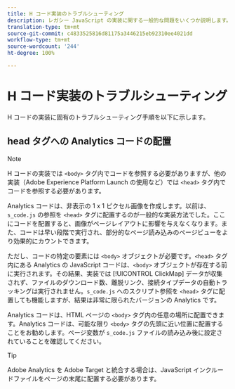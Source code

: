 ```yaml
---
title: H コード実装のトラブルシューティング
description: レガシー JavaScript の実装に関する一般的な問題をいくつか説明します。
translation-type: tm+mt
source-git-commit: c4833525816d81175a3446215eb92310ee4021dd
workflow-type: tm+mt
source-wordcount: '244'
ht-degree: 100%

---
```



# H コード実装のトラブルシューティング

H コードの実装に固有のトラブルシューティング手順を以下に示します。

## head タグへの Analytics コードの配置

>[!NOTE]
>
>H コードの実装では `<body>` タグ内でコードを参照する必要がありますが、他の実装（Adobe Experience Platform Launch の使用など）では `<head>` タグ内でコードを参照する必要があります。

Analytics コードは、非表示の 1 x 1 ピクセル画像を作成します。以前は、`s_code.js` の参照を `<head>` タグに配置するのが一般的な実装方法でした。ここにコードを配置すると、画像がページレイアウトに影響を与えなくなります。また、コードは早い段階で実行され、部分的なページ読み込みのページビューをより効果的にカウントできます。

ただし、コードの特定の要素には `<body>` オブジェクトが必要です。`<head>` タグ内にある Analytics の JavaScript コードは、`<body>` オブジェクトが存在する前に実行されます。その結果、実装では [!UICONTROL ClickMap] データが収集されず、ファイルのダウンロード数、離脱リンク、接続タイプデータの自動トラッキングは実行されません。`s_code.js` へのスクリプト参照を `<head>` タグに配置しても機能しますが、結果は非常に限られたバージョンの Analytics です。

Analytics コードは、HTML ページの `<body>` タグ内の任意の場所に配置できます。Analytics コードは、可能な限り `<body>` タグの先頭に近い位置に配置することをお勧めします。ページ変数が `s_code.js` ファイルの読み込み後に設定されていることを確認してください。

>[!TIP]
>
> Adobe Analytics を Adobe Target と統合する場合は、JavaScript インクルードファイルをページの末尾に配置する必要があります。

